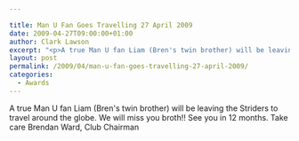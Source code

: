 ```yaml
---

title: Man U Fan Goes Travelling 27 April 2009
date: 2009-04-27T09:00:00+01:00
author: Clark Lawson
excerpt: "<p>A true Man U fan Liam (Bren's twin brother) will be leaving the Striders to travel around the globe. We will miss you broth!! See you in 12 months. Take care Brendan Ward, Club Chairman</p>"
layout: post
permalink: /2009/04/man-u-fan-goes-travelling-27-april-2009/
categories:
  - Awards
---
```

A true Man U fan Liam (Bren's twin brother) will be leaving the Striders to travel around the globe. We will miss you broth!! See you in 12 months. Take care Brendan Ward, Club Chairman
